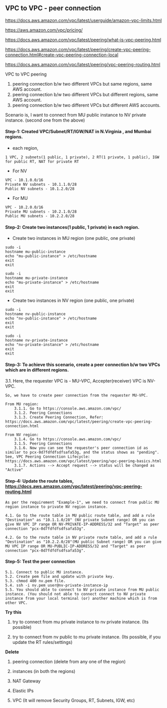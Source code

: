 ## VPC to VPC - peer connection

https://docs.aws.amazon.com/vpc/latest/userguide/amazon-vpc-limits.html

https://aws.amazon.com/vpc/pricing/

https://docs.aws.amazon.com/vpc/latest/peering/what-is-vpc-peering.html

https://docs.aws.amazon.com/vpc/latest/peering/create-vpc-peering-connection.html#create-vpc-peering-connection-local

https://docs.aws.amazon.com/vpc/latest/peering/vpc-peering-routing.html

VPC to VPC peering

1. peering connection b/w two different VPCs but same regions, same AWS account.
2. peering connection b/w two different VPCs but different regions, same AWS account.
3. peering connection b/w two different VPCs but different AWS accounts.

Scenario is, I want to connect from MU public instance to NV private instance. (second one from the above) 

#### Step-1: Created VPC/Subnet/RT/IGW/NAT in N.Virginia , and Mumbai regions.

   * each region, 
	
	1 VPC, 2 subnets(1 public, 1 private), 2 RT(1 private, 1 public), IGW for public RT, NAT for private RT

   * For NV 
   
	VPC - 10.1.0.0/16
	Private NV subnets - 10.1.1.0/28
	Public NV subnets - 10.1.2.0/28

   * For MU

	VPC - 10.2.0.0/16
	Private MU subnets - 10.2.1.0/28
	Public MU subnets - 10.2.2.0/28

#### Step-2: Create two instances(1 public, 1 private) in each region.

   * Create two instances in MU region (one public, one private)

	sudo -i
	hostname mu-public-instance
	echo "mu-public-instance" > /etc/hostname
	exit
	exit

	sudo -i
	hostname mu-private-instance
	echo "mu-private-instance" > /etc/hostname
	exit
	exit

   * Create two instances in NV region (one public, one private)

	sudo -i
	hostname nv-public-instance
	echo "nv-public-instance" > /etc/hostname
	exit
	exit

	sudo -i
	hostname nv-private-instance
	echo "nv-private-instance" > /etc/hostname
	exit
	exit

#### Step-3: To achieve this scenario, create a peer connection b/w two VPCs which are in different regions.

   3.1. Here, the requester VPC is - MU-VPC, Accepter(receiver) VPC is NV-VPC.
	
	So, we have to create peer connection from the requester MU-VPC.

	From MU region:
		3.1.1. Go to https://console.aws.amazon.com/vpc/
		3.1.2. Peering Connections
		3.1.3. Create Peering Connection, Refer: https://docs.aws.amazon.com/vpc/latest/peering/create-vpc-peering-connection.html
		
	From NV region:
		3.1.4. Go to https://console.aws.amazon.com/vpc/
		3.1.5. Peering Connections
		3.1.6. Now you can see the requester's peer connection id as similar to pcx-0d7fdfdfsdfsafa53g, and the status shows as "pending". See, VPC Peering Connection Lifecycle: https://docs.aws.amazon.com/vpc/latest/peering/vpc-peering-basics.html
		3.1.7. Actions --> Accept request --> status will be changed as "Active"

#### Step-4: Update the route tables, https://docs.aws.amazon.com/vpc/latest/peering/vpc-peering-routing.html

	As per the requirement "Example-1", we need to connect from public MU region instance to private NV region instance.
	
	4.1. Go to the route table in MU public route table, and add a rule "Destination" as "10.1.1.0/28" (NV private Subnet range) OR you can give NV VPC IP range OR NV-PRIVATE-IP-ADDRESS/32 and "Target" as peer connection "pcx-0d7fdfdfsdfsafa53g".
	
	4.2. Go to the route table in NV private route table, and add a rule "Destination" as "10.2.2.0/28"(MU public Subnet range) OR you can give MU VPC IP range OR MU-PUBLIC-IP-ADDRESS/32 and "Target" as peer connection "pcx-0d7fdfdfsdfsafa53g".

#### Step-5: Test the peer connection

	5.1. Connect to public MU instance.
	5.2. Create pem file and update with private key.
	5.3. chmod 400 nv.pem file.
	5.4. ssh -i nv.pem user@nv-private-instance-ip
	5.5. You should able to connect to NV private instance from MU public instance. (You should not able to connect connect to NV private instance from your local terminal (or) another machine which is from other VPC.
	
**Try this**

1. try to connect from mu private instance to nv private instance. (Its possible)

2. try to connect from nv public to mu private instance. (Its possible, if you update the RT rules/settings)

**Delete**

1. peering connection (delete from any one of the region)

2. instances (in both the regions)

3. NAT Gateway

4. Elastic IPs

5. VPC (It will remove Security Groups, RT, Subnets, IGW, etc)
